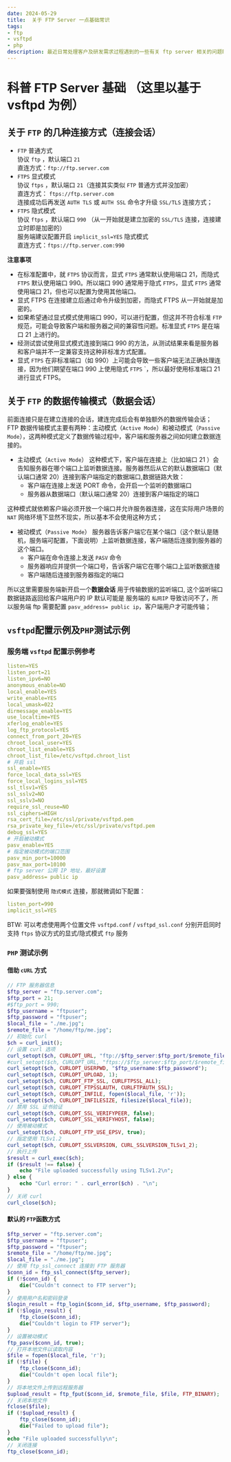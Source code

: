 ```yaml
---
date: 2024-05-29
title:  关于 FTP Server 一点基础常识
tags:
- ftp
- vsftpd
- php
description: 最近日常处理客户及研发需求过程遇到的一些有关 ftp server 相关的问题时回补一些古老的 ftp 基础知识点；
---
```

# 科普 FTP Server 基础 （这里以基于 vsftpd 为例）

## 关于 `FTP` 的几种连接方式（**连接会话**）
- `FTP` 普通方式  
  协议 `ftp` ，默认端口 `21`  
  直连方式：`ftp://ftp.server.com`  
- `FTPS` 显式模式  
  协议 `ftps` ，默认端口 `21`（连接其实类似 `FTP` 普通方式并没加密）  
  直连方式： `ftps://ftp.server.com`  
  连接成功后再发送 `AUTH TLS` 或 `AUTH SSL` 命令才升级 `SSL/TLS` 连接方式；  
- `FTPS` 隐式模式  
  协议 `ftps` ，默认端口 `990` （从一开始就是建立加密的 `SSL/TLS` 连接，连接建立时即是加密的）  
  服务端建议配置开启 `implicit_ssl=YES` 隐式模式  
  直连方式：`ftps://ftp.server.com:990`  

**注意事项**
* 在标准配置中，就 `FTPS` 协议而言，显式 `FTPS` 通常默认使用端口 21，而隐式 `FTPS` 默认使用端口 990。所以端口 990 通常用于隐式 `FTPS`，显式 `FTPS` 通常使用端口 21，但也可以配置为使用其他端口。
* 显式 FTPS 在连接建立后通过命令升级到加密，而隐式 FTPS 从一开始就是加密的。
* 如果希望通过显式模式使用端口 990，可以进行配置，但这并不符合标准 `FTP` 规范，可能会导致客户端和服务器之间的兼容性问题。标准显式 `FTPS` 是在端口 21 上进行的。
* 经测试尝试使用显式模式连接到端口 990 的方法，从测试结果来看是服务器和客户端并不一定兼容支持这种非标准方式配置。
* 显式 `FTPS` 在非标准端口（如 990）上可能会导致一些客户端无法正确处理连接，因为他们期望在端口 990 上使用隐式 `FTPS` `，所以最好使用标准端口 21 进行显式 FTPS。

## 关于 `FTP` 的数据传输模式（**数据会话**）
前面连接只是在建立连接的会话，建连完成后会有单独额外的数据传输会话；  
FTP 数据传输模式主要有两种：主动模式（`Active Mode`）和被动模式（`Passive Mode`），这两种模式定义了数据传输过程中，客户端和服务器之间如何建立数据连接的。
- 主动模式（`Active Mode`）
这种模式下，客户端在连接上（比如端口 21 ）会告知服务器在哪个端口上监听数据连接。服务器然后从它的默认数据端口（默认端口通常 20）连接到客户端指定的数据端口,数据链路大致：
  * 客户端在连接上发送 PORT 命令，会开启一个监听的数据端口
  * 服务器从数据端口（默认端口通常 20）连接到客户端指定的端口  

这种模式就依赖客户端必须开放一个端口并允许服务器连接，这在实际用户场景的 `NAT` 网络环境下显然不现实，所以基本不会使用这种方式；

- 被动模式（`Passive Mode`）
服务器告诉客户端它在某个端口（这个默认是随机，服务端可配置，下面说明）上监听数据连接，客户端随后连接到服务器的这个端口。
  * 客户端在命令连接上发送 `PASV` 命令
  * 服务器响应并提供一个端口号，告诉客户端它在哪个端口上监听数据连接
  * 客户端随后连接到服务器指定的端口  

所以这里需要服务端新开启一个**数据会话** 用于传输数据的监听端口, 这个监听端口数据链路返回给客户端用户的 IP 默认可能是 服务端的 `私网IP` 导致访问不了，所以服务端 ftp 需要配置 `pasv_address= public ip`，客户端用户才可能传输；

## `vsftpd`配置示例及`PHP`测试示例
### 服务端 `vsftpd` 配置示例参考
```yaml
listen=YES
listen_port=21
listen_ipv6=NO
anonymous_enable=NO
local_enable=YES
write_enable=YES
local_umask=022
dirmessage_enable=YES
use_localtime=YES
xferlog_enable=YES
log_ftp_protocol=YES
connect_from_port_20=YES
chroot_local_user=YES
chroot_list_enable=YES
chroot_list_file=/etc/vsftpd.chroot_list
# 开启 ssl
ssl_enable=YES
force_local_data_ssl=YES
force_local_logins_ssl=YES
ssl_tlsv1=YES
ssl_sslv2=NO
ssl_sslv3=NO
require_ssl_reuse=NO
ssl_ciphers=HIGH
rsa_cert_file=/etc/ssl/private/vsftpd.pem
rsa_private_key_file=/etc/ssl/private/vsftpd.pem
debug_ssl=YES
# 开启被动模式
pasv_enable=YES
# 指定被动模式的端口范围
pasv_min_port=10000
pasv_max_port=10100
# ftp server 公网 IP 地址，最好设置
pasv_address= public ip
```
如果要强制使用 `隐式模式` 连接，那就微调如下配置：
```yaml
listen_port=990
implicit_ssl=YES
```
BTW: 可以考虑使用两个位置文件 `vsftpd.conf` / `vsftpd_ssl.conf` 分别开启同时支持 `ftps` 协议方式的显式/隐式模式 `ftp` 服务

### `PHP` 测试示例 
#### 借助 `cURL` 方式
```php
// FTP 服务器信息
$ftp_server = "ftp.server.com";
$ftp_port = 21;
#$ftp_port = 990;
$ftp_username = "ftpuser";
$ftp_password = "ftpuser";
$local_file = "./me.jpg";
$remote_file = "/home/ftp/me.jpg";
// 初始化 curl
$ch = curl_init();
// 设置 curl 选项
curl_setopt($ch, CURLOPT_URL, "ftp://$ftp_server:$ftp_port/$remote_file"); # 普通 ftp 协议
#curl_setopt($ch, CURLOPT_URL, "ftps://$ftp_server:$ftp_port/$remote_file"); # ftp over ssl 的 ftps 协议
curl_setopt($ch, CURLOPT_USERPWD, "$ftp_username:$ftp_password");
curl_setopt($ch, CURLOPT_UPLOAD, 1);
curl_setopt($ch, CURLOPT_FTP_SSL, CURLFTPSSL_ALL);
curl_setopt($ch, CURLOPT_FTPSSLAUTH, CURLFTPAUTH_SSL);
curl_setopt($ch, CURLOPT_INFILE, fopen($local_file, 'r'));
curl_setopt($ch, CURLOPT_INFILESIZE, filesize($local_file));
// 禁用 SSL 证书验证
curl_setopt($ch, CURLOPT_SSL_VERIFYPEER, false);
curl_setopt($ch, CURLOPT_SSL_VERIFYHOST, false);
// 使用被动模式
curl_setopt($ch, CURLOPT_FTP_USE_EPSV, true);
// 指定使用 TLSv1.2
curl_setopt($ch, CURLOPT_SSLVERSION, CURL_SSLVERSION_TLSv1_2);
// 执行上传
$result = curl_exec($ch);
if ($result !== false) {
    echo "File uploaded successfully using TLSv1.2\n";
} else {
    echo "Curl error: " . curl_error($ch) . "\n";
}
// 关闭 curl
curl_close($ch);
```
#### 默认的 `FTP`函数方式
```php
$ftp_server = "ftp.server.com";
$ftp_username = "ftpuser";
$ftp_password = "ftpuser";
$remote_file = "/home/ftp/me.jpg";
$local_file = "./me.jpg";
// 使用 ftp_ssl_connect 连接到 FTP 服务器
$conn_id = ftp_ssl_connect($ftp_server);
if (!$conn_id) {
    die("Couldn't connect to FTP server");
}
// 使用用户名和密码登录
$login_result = ftp_login($conn_id, $ftp_username, $ftp_password);
if (!$login_result) {
    ftp_close($conn_id);
    die("Couldn't login to FTP server");
}
// 设置被动模式
ftp_pasv($conn_id, true);
// 打开本地文件以读取内容
$file = fopen($local_file, 'r');
if (!$file) {
    ftp_close($conn_id);
    die("Couldn't open local file");
}
// 将本地文件上传到远程服务器
$upload_result = ftp_fput($conn_id, $remote_file, $file, FTP_BINARY);
// 关闭本地文件
fclose($file);
if (!$upload_result) {
    ftp_close($conn_id);
    die("Failed to upload file");
}
echo "File uploaded successfully\n";
// 关闭连接
ftp_close($conn_id);
```
